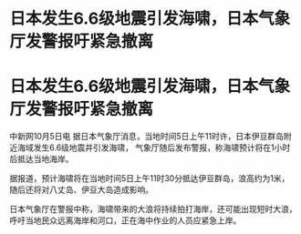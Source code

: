 # 日本发生6.6级地震引发海啸，日本气象厅发警报吁紧急撤离

# 日本发生6.6级地震引发海啸，日本气象厅发警报吁紧急撤离

中新网10月5日电 据日本气象厅消息，当地时间5日上午11时许，日本伊豆群岛附近海域发生6.6级地震并引发海啸，
气象厅随后发布警报，称海啸预计将在1小时后抵达当地海岸。

据报道，预计海啸将在当地时间5日上午11时30分抵达伊豆群岛，浪高约为1米，随后还将对八丈岛、伊豆大岛造成影响。

日本气象厅在警报中称，海啸带来的大浪将持续拍打海岸，还可能出现短时大浪，呼吁当地民众远离海岸和河口，正在海中作业的人员应紧急上岸。

